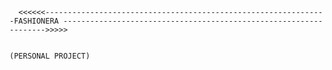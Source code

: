 

      <<<<<<---------------------------------------------------------------FASHIONERA ------------------------------------------------------------------>>>>>

                                                                       (PERSONAL PROJECT)
                                                                       
                                                                       
                                                                    
